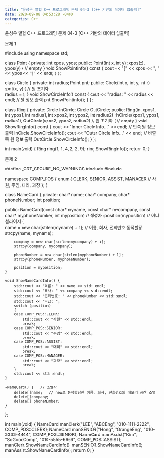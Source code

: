 ```yaml
---
title: "윤성우 열혈 C++ 프로그래밍 문제 04-3 [C++ 기반의 데이터 입출력]"
date: 2020-09-08 04:53:28 -0400
categories: C++
---
```


윤성우 열혈 C++ 프로그래밍 문제 04-3 [C++ 기반의 데이터 입출력]



문제 1

#include <iostream>
using namespace std;

class Point {
private:
	int xpos, ypos;
public:
	Point(int x, int y)
		:xpos(x), ypos(y)
	{
		// empty
	}
	void ShowPointinfo() const {
		cout << "[" << xpos << ", " << ypos << "]" << endl;
	}
};

class Circle {
private:
	int radius;
	Point pnt;
public:
	Circle(int x, int y, int r)
		:pnt(x, y)
	{   // 원 초기화	
		radius = r;
	}
	void ShowCircleInfo() const {
		cout << "radius: " << radius << endl;   // 원 정보 출력
		pnt.ShowPointinfo();
	}
};

class Ring {
private:
	Circle InCircle;
	Circle OutCircle;
public:
	Ring(int xpos1, int ypos1, int radius1, int xpos2, int ypos2, int radius2) 
		:InCircle(xpos1, ypos1, radius1), OutCircle(xpos2, ypos2, radius2)   // 원 초기화
	{
		// empty
	}
	void ShowRingInfo() const {
		cout << "Inner Circle Info..." << endl;   // 안쪽 원 정보 출력
		InCircle.ShowCircleInfo();
		cout << "Outer Circle Info..." << endl;   // 바깥쪽 원 정보 출력
		OutCircle.ShowCircleInfo();
	}
};

int main(void) {
	Ring ring(1, 1, 4, 2, 2, 9);
	ring.ShowRingInfo();
	return 0;
}


문제 2

#define _CRT_SECURE_NO_WARNINGS
#include <iostream>
#include <cstring>

namespace COMP_POS {
	enum {
		CLERK, SENIOR, ASSIST, MANAGER   // 사원, 주임, 대리, 과장
	};
}

class NameCard {
private:
	char* name;
	char* company;
	char* phoneNumber;
	int position;

public:
	NameCard(const char* myname, const char* mycompany, const char* myphoneNumber, int myposition)   // 생성자
		:position(myposition)   // 이니셜라이저
	{   
		name = new char[strlen(myname) + 1];   // 이름, 회사, 전화번호 동적할당
		strcpy(name, myname);

		company = new char[strlen(mycompany) + 1];
		strcpy(company, mycompany);

		phoneNumber = new char[strlen(myphoneNumber) + 1];
		strcpy(phoneNumber, myphoneNumber);

		position = myposition;
	}

	void ShowNameCardInfo() {
		std::cout << "이름: " << name << std::endl;
		std::cout << "회사: " << company << std::endl;
		std::cout << "전화번호: " << phoneNumber << std::endl;
		std::cout << "직급: ";
		switch (position) 
		{
		case COMP_POS::CLERK:
			std::cout << "사원" << std::endl;
			break;
		case COMP_POS::SENIOR:
			std::cout << "주임" << std::endl;
			break;
		case COMP_POS::ASSIST:
			std::cout << "대리" << std::endl;
			break;
		case COMP_POS::MANAGER:
			std::cout << "과장" << std::endl;
			break;
		}
		std::cout << std::endl;
	}

	~NameCard() {   // 소멸자
		delete[]name;   // new로 동적할당한 이름, 회사, 전화번호의 메모리 공간 소멸
		delete[]company;
		delete[] phoneNumber;
	}
};

int main(void) {
	NameCard manClerk("LEE", "ABCEng", "010-1111-2222", COMP_POS::CLERK);
	NameCard manSENIOR("Hong", "OrangeEng", "010-3333-4444", COMP_POS::SENIOR);
	NameCard manAssist("Kim", "SoGoodComp", "010-5555-6666", COMP_POS::ASSIST);
	manClerk.ShowNameCardInfo();
	manSENIOR.ShowNameCardInfo();
	manAssist.ShowNameCardInfo();
	return 0;
}
